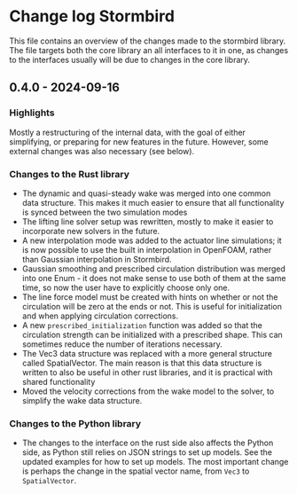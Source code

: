# Change log Stormbird

This file contains an overview of the changes made to the stormbird library. The file targets both the core library an all interfaces to it in one, as changes to the interfaces usually will be due to changes in the core library.

## 0.4.0 - 2024-09-16

### Highlights
Mostly a restructuring of the internal data, with the goal of either simplifying, or preparing for new features in the future. However, some external changes was also necessary (see below). 

### Changes to the Rust library
- The dynamic and quasi-steady wake was merged into one common data structure. This makes it much easier to ensure that all functionality is synced between the two simulation modes
- The lifting line solver setup was rewritten, mostly to make it easier to incorporate new solvers in the future. 
- A new interpolation mode was added to the actuator line simulations; it is now possible to use the built in interpolation in OpenFOAM, rather than Gaussian interpolation in Stormbird. 
- Gaussian smoothing and prescribed circulation distribution was merged into one Enum - it does not make sense to use both of them at the same time, so now the user have to explicitly choose only one.
- The line force model must be created with hints on whether or not the circulation will be zero at the ends or not. This is useful for initialization and when applying circulation corrections.
- A new `prescribed_initialization` function was added so that the circulation strength can be initialized with a prescribed shape. This can sometimes reduce the number of iterations necessary.
- The Vec3 data structure was replaced with a more general structure called SpatialVector. The main reason is that this data structure is written to also be useful in other rust libraries, and it is practical with shared functionality
- Moved the velocity corrections from the wake model to the solver, to simplify the wake data structure.

### Changes to the Python library
- The changes to the interface on the rust side also affects the Python side, as Python still relies on JSON strings to set up models. See the updated examples for how to set up models. The most important change is perhaps the change in the spatial vector name, from `Vec3` to `SpatialVector`. 